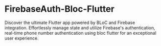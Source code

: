 # FirebaseAuth-Bloc-Flutter
Discover the ultimate Flutter app powered by BLoC and Firebase integration. Effortlessly manage state and utilize Firebase's authentication, real-time phone number authentication using bloc flutter  for an exceptional user experience.
